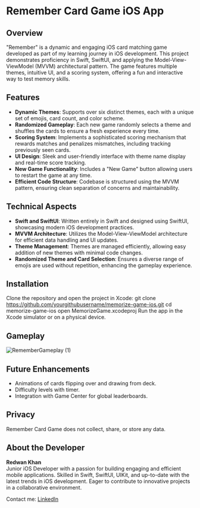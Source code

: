 # Remember Card Game iOS App

## Overview
"Remember" is a dynamic and engaging iOS card matching game developed as part of my learning journey in iOS development. This project demonstrates proficiency in Swift, SwiftUI, and applying the Model-View-ViewModel (MVVM) architectural pattern. The game features multiple themes, intuitive UI, and a scoring system, offering a fun and interactive way to test memory skills.

## Features
- **Dynamic Themes**: Supports over six distinct themes, each with a unique set of emojis, card count, and color scheme.
- **Randomized Gameplay**: Each new game randomly selects a theme and shuffles the cards to ensure a fresh experience every time.
- **Scoring System**: Implements a sophisticated scoring mechanism that rewards matches and penalizes mismatches, including tracking previously seen cards.
- **UI Design**: Sleek and user-friendly interface with theme name display and real-time score tracking.
- **New Game Functionality**: Includes a "New Game" button allowing users to restart the game at any time.
- **Efficient Code Structure**: Codebase is structured using the MVVM pattern, ensuring clean separation of concerns and maintainability.

## Technical Aspects
- **Swift and SwiftUI**: Written entirely in Swift and designed using SwiftUI, showcasing modern iOS development practices.
- **MVVM Architecture**: Utilizes the Model-View-ViewModel architecture for efficient data handling and UI updates.
- **Theme Management**: Themes are managed efficiently, allowing easy addition of new themes with minimal code changes.
- **Randomized Theme and Card Selection**: Ensures a diverse range of emojis are used without repetition, enhancing the gameplay experience.

## Installation
Clone the repository and open the project in Xcode:
git clone https://github.com/yourgithubusername/memorize-game-ios.git
cd memorize-game-ios
open MemorizeGame.xcodeproj
Run the app in the Xcode simulator or on a physical device.

## Gameplay
![RememberGameplay (1)](https://github.com/redwan528/Remember/assets/58414163/c6d7ea94-97c5-41f1-8f2b-c15efdd5266a)

## Future Enhancements
- Animations of cards flipping over and drawing from deck.
- Difficulty levels with timer.
- Integration with Game Center for global leaderboards.

## Privacy
Remember Card Game does not collect, share, or store any data.

## About the Developer
**Redwan Khan**  
Junior iOS Developer with a passion for building engaging and efficient mobile applications. Skilled in Swift, SwiftUI, UIKit, and up-to-date with the latest trends in iOS development. Eager to contribute to innovative projects in a collaborative environment.

Contact me:
[LinkedIn](https://linkedin.com/in/redwan_khan23/)
